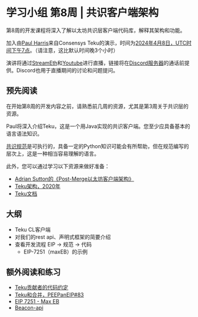# 学习小组 第8周 | 共识客户端架构

第8周的开发课程将深入了解以太坊共识层客户端代码库，解释其架构和功能。

加入由[Paul Harris](https://twitter.com/rolfyone)来自Consensys Teku的演示，时间为[2024年4月8日，UTC时间下午7点](https://savvytime.com/converter/utc-to-germany-berlin-united-kingdom-london-china-shanghai-ny-new-york-city-japan-tokyo-australia-sydney-india-delhi-argentina-buenos-aires/apr-1-2024/3pm)。（请注意，这比默认时间晚3个小时）

演讲将通过[StreamEth](https://streameth.org/65cf97e702e803dbd57d823f/epf_study_group)和[Youtube](https://www.youtube.com/@ethprotocolfellows/streams)进行直播，链接将在[Discord服务器](https://discord.gg/addwpQbhpq)的通话前提供。Discord也用于直播期间的讨论和问题提问。

## 预先阅读

在开始第8周的开发内容之前，请熟悉前几周的资源，尤其是第3周关于共识层的资源。

Paul将深入介绍Teku，这是一个用Java实现的共识客户端。您至少应具备基本的语言语法知识。

[共识规范](https://github.com/ethereum/consensus-specs/)是可执行的，具备一定的Python知识可能会有所帮助，但在规范编写的层次上，这是一种相当容易理解的语言。

此外，您可以通过学习以下资源来做好准备：

- [Adrian Sutton的《Post-Merge以太坊客户端架构》](https://www.youtube.com/watch?v=6d4pkhL37Ao)
- [Teku架构，2020年](https://www.youtube.com/watch?v=1PHZHpVPLk4)
- [Teku文档](https://docs.teku.consensys.io/)

## 大纲

- Teku CL客户端
- 对我们的rest api、声明式框架的简要介绍
- 查看开发流程 EIP -> 规范 -> 代码
  - EIP-7251（maxEB）的示例

## 额外阅读和练习

- [Teku贡献者的代码约定](https://wiki.hyperledger.org/display/BESU/Coding+Conventions)
- [Teku和合并，PEEPanEIP#83](https://www.youtube.com/watch?v=YTWaZ-NBpbM)
- [EIP 7251 - Max EB](https://github.com/ethereum/consensus-specs/tree/dev/specs/_features/eip7251)
- [Beacon-api](https://github.com/ethereum/beacon-APIs)
